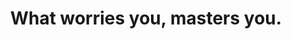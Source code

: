 ---
title: "What worries you, masters you."
attribution: "John Locke"
linked:
  - _cues/you-are-not-your-thoughts.md
  - _hashtags/finances.md
tags:
  - finances
---